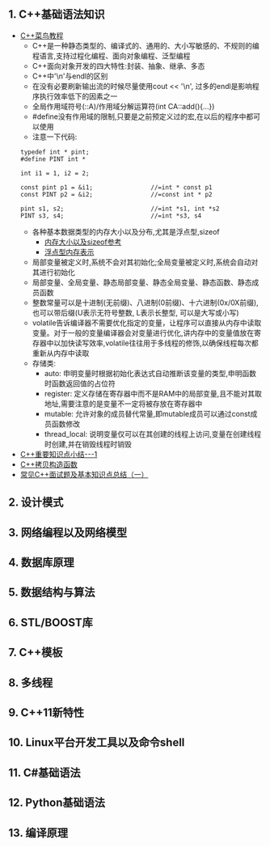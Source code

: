 ## 1. C++基础语法知识
  * [C++菜鸟教程](https://www.runoob.com/cplusplus/cpp-tutorial.html)
    * C++是一种静态类型的、编译式的、通用的、大小写敏感的、不规则的编程语言,支持过程化编程、面向对象编程、泛型编程
    * C++面向对象开发的四大特性:封装、抽象、继承、多态
    * C++中'\n'与endl的区别
    * 在没有必要刷新输出流的时候尽量使用cout << '\n', 过多的endl是影响程序执行效率低下的因素之一
    * 全局作用域符号(::A)/作用域分解运算符(int CA::add(){...})
    * #define没有作用域的限制,只要是之前预定义过的宏,在以后的程序中都可以使用
    * 注意一下代码:
    ```
    typedef int * pint;
    #define PINT int *

    int i1 = 1, i2 = 2;

    const pint p1 = &i1;                //=int * const p1
    const PINT p2 = &i2;                //=const int * p2

    pint s1, s2;                        //=int *s1, int *s2
    PINT s3, s4;                        //=int *s3, s4
    ```
    * 各种基本数据类型的内存大小以及分布,尤其是浮点型,sizeof
      * [内存大小以及sizeof参考](https://blog.csdn.net/zcyzsy/article/details/77935651)
      * [浮点型内存表示](https://www.cnblogs.com/lxmhhy/p/3403086.html)
    * 局部变量被定义时,系统不会对其初始化;全局变量被定义时,系统会自动对其进行初始化
    * 局部变量、全局变量、静态局部变量、静态全局变量、静态函数、静态成员函数
    * 整数常量可以是十进制(无前缀)、八进制(0前缀)、十六进制(0x/0X前缀),也可以带后缀(U表示无符号整数, L表示长整型, 可以是大写或小写)
    * volatile告诉编译器不需要优化指定的变量，让程序可以直接从内存中读取变量。对于一般的变量编译器会对变量进行优化,讲内存中的变量值放在寄存器中以加快读写效率,volatile往往用于多线程的修饰,以确保线程每次都重新从内存中读取
    * 存储类:
      * auto: 申明变量时根据初始化表达式自动推断该变量的类型,申明函数时函数返回值的占位符
      * register: 定义存储在寄存器中而不是RAM中的局部变量,且不能对其取地址,需要注意的是变量不一定将被存放在寄存器中
      * mutable: 允许对象的成员替代常量,即mutable成员可以通过const成员函数修改
      * thread_local: 说明变量仅可以在其创建的线程上访问,变量在创建线程时创建,并在销毁线程时销毁
  * [C++重要知识点小结---1](https://www.cnblogs.com/heyonggang/p/3246631.html)
  * [C++拷贝构造函数](https://www.cnblogs.com/heyonggang/p/3250080.html)
  * [常见C++面试题及基本知识点总结（一）](https://www.cnblogs.com/LUO77/p/5771237.html)

## 2. 设计模式

## 3. 网络编程以及网络模型

## 4. 数据库原理

## 5. 数据结构与算法

## 6. STL/BOOST库

## 7. C++模板

## 8. 多线程

## 9. C++11新特性

## 10. Linux平台开发工具以及命令shell

## 11. C#基础语法

## 12. Python基础语法

## 13. 编译原理
